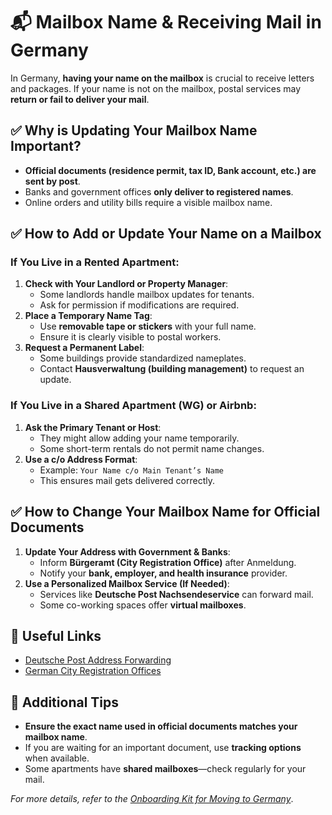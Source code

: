 # 📬 Mailbox Name & Receiving Mail in Germany

In Germany, **having your name on the mailbox** is crucial to receive letters and packages. If your name is not on the mailbox, postal services may **return or fail to deliver your mail**.

## ✅ Why is Updating Your Mailbox Name Important?
- **Official documents (residence permit, tax ID, Bank account, etc.) are sent by post**.
- Banks and government offices **only deliver to registered names**.
- Online orders and utility bills require a visible mailbox name.

## ✅ How to Add or Update Your Name on a Mailbox
### If You Live in a Rented Apartment:
1. **Check with Your Landlord or Property Manager**:
   - Some landlords handle mailbox updates for tenants.
   - Ask for permission if modifications are required.
2. **Place a Temporary Name Tag**:
   - Use **removable tape or stickers** with your full name.
   - Ensure it is clearly visible to postal workers.
3. **Request a Permanent Label**:
   - Some buildings provide standardized nameplates.
   - Contact **Hausverwaltung (building management)** to request an update.

### If You Live in a Shared Apartment (WG) or Airbnb:
1. **Ask the Primary Tenant or Host**:
   - They might allow adding your name temporarily.
   - Some short-term rentals do not permit name changes.
2. **Use a c/o Address Format**:
   - Example: `Your Name c/o Main Tenant’s Name`
   - This ensures mail gets delivered correctly.

## ✅ How to Change Your Mailbox Name for Official Documents
1. **Update Your Address with Government & Banks**:
   - Inform **Bürgeramt (City Registration Office)** after Anmeldung.
   - Notify your **bank, employer, and health insurance** provider.
2. **Use a Personalized Mailbox Service (If Needed)**:
   - Services like **Deutsche Post Nachsendeservice** can forward mail.
   - Some co-working spaces offer **virtual mailboxes**.

## 📌 Useful Links
- [Deutsche Post Address Forwarding](https://www.deutschepost.de/de/n/nachsendeservice.html)
- [German City Registration Offices](https://www.bundesregierung.de/breg-de/service/staedte)

## 📜 Additional Tips
- **Ensure the exact name used in official documents matches your mailbox name**.
- If you are waiting for an important document, use **tracking options** when available.
- Some apartments have **shared mailboxes**—check regularly for your mail.

_For more details, refer to the [Onboarding Kit for Moving to Germany](../Germany_Onboarding_Kit.md)_.